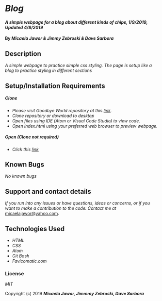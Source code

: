 # _Blog_

#### _A simple webpage for a blog about different kinds of chips, 1/9/2019, Updated 4/8/2019_

#### By _**Micaela Jawor & Jimmy Zebroski & Dave Sarbora**_

## Description

_A simple webpage  to practice simple css styling. The page is setup like a blog to practice styling in different sections_

## Setup/Installation Requirements

##### Clone
* _Please visit Goodbye World repository at this <a href="https://github.com/MicaelaDJ/Html-Blog.Practice">link</a>._
* _Clone repository or download to desktop_
* _Open files using IDE (Atom or Visual Code Studio) to view code._
* _Open index.html using your preferred web browser to preview webpage._

##### Open (Clone not required)
* _Click this <a href="https://micaeladj.github.io/Html-Blog.Practice/">link</a>_



## Known Bugs

_No known bugs_

## Support and contact details

_If you run into any issues or have questions, ideas or concerns, or if you want to make a contribution to the code: Contact me at_ micaelajawor@yahoo.com.

## Technologies Used

* _HTML_
* _CSS_
* _Atom_
* _Git Bash_
* _Favicomatic.com_

### License

*MIT*

Copyright (c) 2019 **_Micaela Jawor, Jimmmy Zebroski, Dave Sarbora_**
